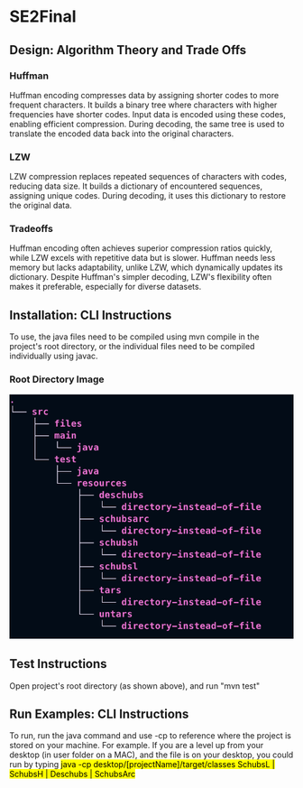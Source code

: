 # SE2Final

## Design: Algorithm Theory and Trade Offs
### Huffman
Huffman encoding compresses data by assigning shorter codes to more frequent characters. It builds a binary tree where characters with higher frequencies have shorter codes. Input data is encoded using these codes, enabling efficient compression. During decoding, the same tree is used to translate the encoded data back into the original characters.
### LZW
LZW compression replaces repeated sequences of characters with codes, reducing data size. It builds a dictionary of encountered sequences, assigning unique codes. During decoding, it uses this dictionary to restore the original data.
### Tradeoffs
Huffman encoding often achieves superior compression ratios quickly, while LZW excels with repetitive data but is slower. Huffman needs less memory but lacks adaptability, unlike LZW, which dynamically updates its dictionary. Despite Huffman's simpler decoding, LZW's flexibility often makes it preferable, especially for diverse datasets.

## Installation: CLI Instructions
To use, the java files need to be compiled using mvn compile in the project's root directory, or the individual files need to be compiled individually using javac.
### Root Directory Image
!["tree pic"](tree1.png)

## Test Instructions
Open project's root directory (as shown above), and run "mvn test"

## Run Examples: CLI Instructions
To run, run the java command and use -cp to reference where the project is stored on your machine.
For example. If you are a level up from your desktop (in user folder on a MAC), and the file is on your desktop, you could run by typing 
<mark>java -cp desktop/[projectName]/target/classes SchubsL | SchubsH | Deschubs | SchubsArc <args> </mark>